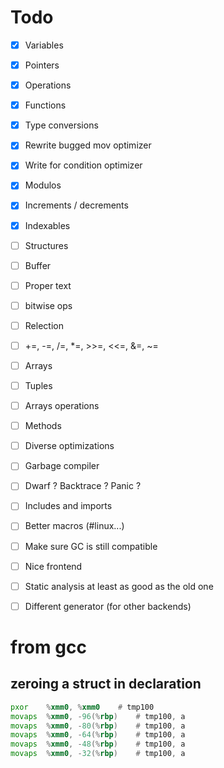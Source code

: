 # Todo

- [x] Variables
- [x] Pointers
- [x] Operations
- [x] Functions
- [x] Type conversions
- [x] Rewrite bugged mov optimizer
- [x] Write for condition optimizer
- [x] Modulos
- [x] Increments / decrements
- [x] Indexables
- [ ] Structures
- [ ] Buffer
- [ ] Proper text
- [ ] bitwise ops
- [ ] Relection
- [ ] +=, -=, /=, *=, >>=, <<=, &=, ~=
- [ ] Arrays
- [ ] Tuples
- [ ] Arrays operations
- [ ] Methods
- [ ] Diverse optimizations
- [ ] Garbage compiler
- [ ] Dwarf ? Backtrace ? Panic ?
- [ ] Includes and imports
- [ ] Better macros (#linux...)
- [ ] Make sure GC is still compatible
- [ ] Nice frontend
- [ ] Static analysis at least as good as the old one
- [ ] Different generator (for other backends)


# from gcc

## zeroing a struct in declaration
```asm
pxor    %xmm0, %xmm0    # tmp100
movaps  %xmm0, -96(%rbp)    # tmp100, a
movaps  %xmm0, -80(%rbp)    # tmp100, a
movaps  %xmm0, -64(%rbp)    # tmp100, a
movaps  %xmm0, -48(%rbp)    # tmp100, a
movaps  %xmm0, -32(%rbp)    # tmp100, a
```
